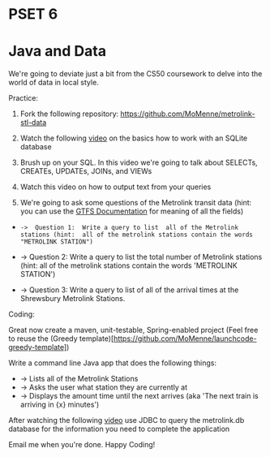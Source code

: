 PSET 6
======

#  Java and Data

We're going to deviate just a bit from the CS50 coursework to delve into the world of data in local style.


Practice:

1.  Fork the following repository: https://github.com/MoMenne/metrolink-stl-data

2.  Watch the following [video](http://tv.launchcode.us/#/videos/sqlite?lesson=Databases) on the basics how to work with an SQLite database

3.  Brush up on your SQL.  In this video we're going to talk about SELECTs, CREATEs, UPDATEs, JOINs, and VIEWs

4.  Watch this video on how to output text from your queries

5.  We're going to ask some questions of the Metrolink transit data (hint:  you can use the [GTFS Documentation](https://developers.google.com/transit/gtfs/reference) for meaning of all the fields)

*     ->  Question 1:  Write a query to list  all of the Metrolink stations (hint:  all of the metrolink stations contain the words "METROLINK STATION")

*    ->  Question 2:  Write a query to list the total number of Metrolink stations  (hint:  all of the metrolink stations contain the words 'METROLINK STATION')

*    ->  Question 3:  Write a query to list of all of the arrival times at the Shrewsbury Metrolink Stations.


Coding:

Great now create a maven, unit-testable, Spring-enabled project (Feel free to reuse the (Greedy template)[https://github.com/MoMenne/launchcode-greedy-template])

Write a command line Java app that does the following things:
*    -> Lists all of the Metrolink Stations
*    -> Asks the user what station they are currently at
*    -> Displays the amount time until the next arrives (aka 'The next train is arriving in {x} minutes')

After watching the following [video]() use JDBC to query the metrolink.db database for the information you need to complete the application

Email me when you're done.  Happy Coding!

